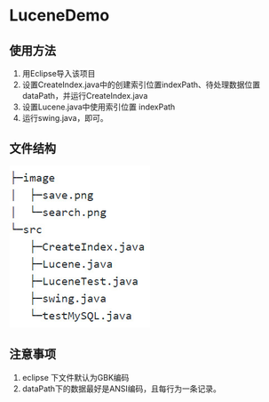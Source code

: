 # LuceneDemo


## 使用方法
1. 用Eclipse导入该项目
2. 设置CreateIndex.java中的创建索引位置indexPath、待处理数据位置dataPath，并运行CreateIndex.java
3. 设置Lucene.java中使用索引位置 indexPath
4. 运行swing.java，即可。

## 文件结构

![](https://github.com/Adaxry/LuceneDemo/blob/master/image/fileStructure.jpg?raw=true)

## 注意事项
1. eclipse 下文件默认为GBK编码
2. dataPath下的数据最好是ANSI编码，且每行为一条记录。





